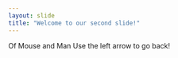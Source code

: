 ```yaml
---
layout: slide
title: "Welcome to our second slide!"
---
```

Of Mouse and Man
Use the left arrow to go back!
